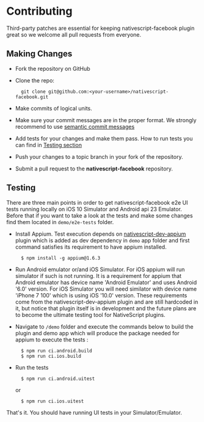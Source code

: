 # Contributing

Third-party patches are essential for keeping nativescript-facebook plugin great so we welcome all pull requests from everyone.

## Making Changes

* Fork the repository on GitHub
* Clone the repo:

        git clone git@github.com:<your-username>/nativescript-facebook.git

* Make commits of logical units.
* Make sure your commit messages are in the proper format. We strongly recommend to use [semantic commit messages](https://seesparkbox.com/foundry/semantic_commit_messages)
* Add tests for your changes and make them pass. How to run tests you can find in [Testing section](#Testing)
* Push your changes to a topic branch in your fork of the repository.
* Submit a pull request to the **nativescript-facebook** repository.

## Testing

There are three main points in order to get nativescript-facebook e2e UI tests running locally on iOS 10 Simulator and Android api 23 Emulator. Before that if you want to take a look at the tests and make some changes find them located in `demo/e2e-tests` folder.

* Install Appium. Test execution depends on [nativescript-dev-appium](https://github.com/NativeScript/nativescript-dev-appium) plugin which is added as dev dependency in `demo` app folder and first command satisfies its requirement to have appium installed.

        $ npm install -g appium@1.6.3

* Run Android emulator or/and iOS Simulator. For iOS appium will run simulator if such is not running. It is a requirement for appium that Android emulator has device name 'Android Emulator' and uses Android '6.0' version. For iOS Simulator you will need similator with device name 'iPhone 7 100' which is using iOS '10.0' version. These requirements come from the nativescript-dev-appium plugin and are still hardcoded in it, but notice that plugin itself is in development and the future plans are to become the ultimate testing tool for NativeScript plugins.

* Navigate to `/demo` folder and execute the commands below to build the plugin and demo app which will produce the package needed for appium to execute the tests :

        $ npm run ci.android.build
        $ npm run ci.ios.build

* Run the tests

        $ npm run ci.android.uitest

    or

        $ npm run ci.ios.uitest

That's it. You should have running UI tests in your Simulator/Emulator.